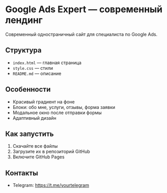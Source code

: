 # Google Ads Expert — современный лендинг

Современный одностраничный сайт для специалиста по Google Ads.

## Структура
- `index.html` — главная страница
- `style.css` — стили
- `README.md` — описание

## Особенности
- Красивый градиент на фоне
- Блоки: обо мне, услуги, отзывы, форма заявки
- Модальное окно после отправки формы
- Адаптивный дизайн

## Как запустить
1. Скачайте все файлы
2. Загрузите их в репозиторий GitHub
3. Включите GitHub Pages

## Контакты
- Telegram: https://t.me/yourtelegram
